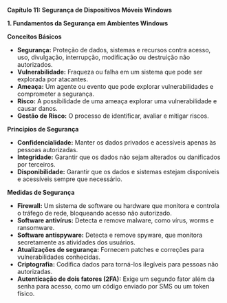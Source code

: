 **Capítulo 11: Segurança de Dispositivos Móveis Windows**

**1. Fundamentos da Segurança em Ambientes Windows**

**Conceitos Básicos**

* **Segurança:** Proteção de dados, sistemas e recursos contra acesso, uso, divulgação, interrupção, modificação ou destruição não autorizados.
* **Vulnerabilidade:** Fraqueza ou falha em um sistema que pode ser explorada por atacantes.
* **Ameaça:** Um agente ou evento que pode explorar vulnerabilidades e comprometer a segurança.
* **Risco:** A possibilidade de uma ameaça explorar uma vulnerabilidade e causar danos.
* **Gestão de Risco:** O processo de identificar, avaliar e mitigar riscos.

**Princípios de Segurança**

* **Confidencialidade:** Manter os dados privados e acessíveis apenas às pessoas autorizadas.
* **Integridade:** Garantir que os dados não sejam alterados ou danificados por terceiros.
* **Disponibilidade:** Garantir que os dados e sistemas estejam disponíveis e acessíveis sempre que necessário.

**Medidas de Segurança**

* **Firewall:** Um sistema de software ou hardware que monitora e controla o tráfego de rede, bloqueando acesso não autorizado.
* **Software antivírus:** Detecta e remove malware, como vírus, worms e ransomware.
* **Software antispyware:** Detecta e remove spyware, que monitora secretamente as atividades dos usuários.
* **Atualizações de segurança:** Fornecem patches e correções para vulnerabilidades conhecidas.
* **Criptografia:** Codifica dados para torná-los ilegíveis para pessoas não autorizadas.
* **Autenticação de dois fatores (2FA):** Exige um segundo fator além da senha para acesso, como um código enviado por SMS ou um token físico.